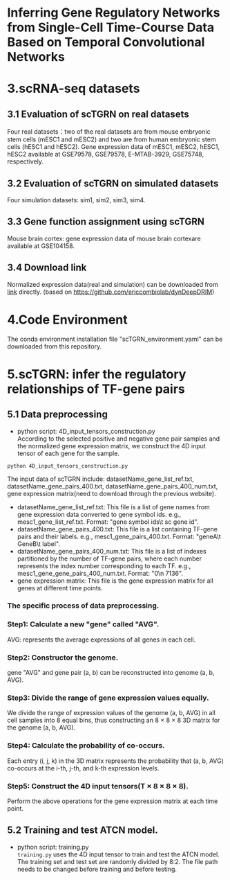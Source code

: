 # Inferring Gene Regulatory Networks from Single-Cell Time-Course Data Based on Temporal Convolutional Networks

# 3.scRNA-seq datasets
## 3.1 Evaluation of scTGRN on real datasets
Four real datasets：two of the real datasets are from mouse embryonic stem cells (mESC1 and mESC2) and two are from human embryonic stem cells (hESC1 and hESC2). Gene expression data of mESC1, mESC2, hESC1, hESC2 available at GSE79578,  GSE79578, E-MTAB-3929, GSE75748, respectively.
## 3.2 Evaluation of scTGRN on simulated datasets
Four simulation datasets: sim1, sim2, sim3, sim4.
## 3.3 Gene function assignment using scTGRN
Mouse brain cortex: gene expression data of mouse brain cortexare available at GSE104158.
## 3.4 Download link
Normalized expression data(real and simulation) can be downloaded from [link](https://doi.org/10.5281/zenodo.6720690 "title text") directly. (based on https://github.com/ericcombiolab/dynDeepDRIM)

# 4.Code Environment
The conda environment installation file "scTGRN_environment.yaml" can be downloaded from this repository.

# 5.scTGRN: infer the regulatory relationships of TF-gene pairs
## 5.1 Data preprocessing
* python script: 4D_input_tensors_construction.py<br>
According to the selected positive and negative gene pair samples and the normalized gene expression matrix, we construct the 4D input tensor of each gene for the sample.<br>
```
python 4D_input_tensors_construction.py
```
The input data of scTGRN include: datasetName_gene_list_ref.txt, datasetName_gene_pairs_400.txt, datasetName_gene_pairs_400_num.txt, gene expression matrix(need to download through the previous website).
* datasetName_gene_list_ref.txt: This file is a list of gene names from gene expression data converted to gene symbol ids. e.g., mesc1_gene_list_ref.txt. Format: "gene symbol ids\t sc gene id".
* datasetName_gene_pairs_400.txt: This file is a list containing TF-gene pairs and their labels. e.g., mesc1_gene_pairs_400.txt. Format: "geneA\t    GeneB\t   label".
* datasetName_gene_pairs_400_num.txt: This file is a list of indexes partitioned by the number of TF-gene pairs, where each number represents the index number corresponding to each TF. e.g., mesc1_gene_gene_pairs_400_num.txt. Format: "0\n  7136".
* gene expression matrix: This file is the gene expression matrix for all genes at different time points.

### The specific process of data preprocessing.
### Step1: Calculate a new "gene" called "AVG".
AVG: represents the average expressions of all genes in each cell.
### Step2: Constructor the genome.
gene "AVG" and gene pair (a, b) can be reconstructed into genome (a, b, AVG). 
### Step3: Divide the range of gene expression values equally.
We divide the range of expression values of the genome (a, b, AVG) in all cell samples into 8 equal bins, thus constructing an 8 × 8 × 8 3D matrix for the genome (a, b, AVG).
### Step4: Calculate the probability of co-occurs.
Each entry (i, j, k) in the 3D matrix represents the probability that (a, b, AVG) co-occurs at the i-th, j-th, and k-th expression levels.
### Step5: Construct the 4D input tensors(T × 8 × 8 × 8).
Perform the above operations for the gene expression matrix at each time point.

## 5.2 Training and test ATCN model.
* python script: training.py<br>
`training.py` uses the 4D input tensor to train and test the ATCN model. The training set and test set are randomly divided by 8:2. The file path needs to be changed before training and before testing.

